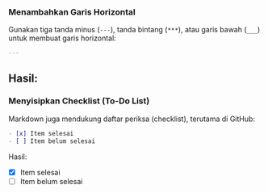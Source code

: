 ### Menambahkan Garis Horizontal
Gunakan tiga tanda minus (`---`), tanda bintang (`***`), atau garis bawah (`___`) untuk membuat garis horizontal:

```markdown
---
```
Hasil:
---

### Menyisipkan Checklist (To-Do List)
Markdown juga mendukung daftar periksa (checklist), terutama di GitHub:

```markdown
- [x] Item selesai
- [ ] Item belum selesai
```
Hasil:
- [x] Item selesai  
- [ ] Item belum selesai

